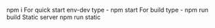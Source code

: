 npm i
For quick start env-dev type - npm start
For build type - npm run build
Static server npm run static

